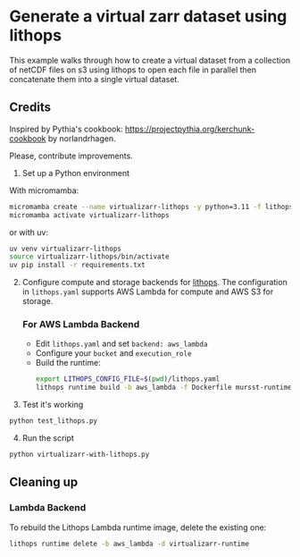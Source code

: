 # Generate a virtual zarr dataset using lithops

This example walks through how to create a virtual dataset from a collection of
netCDF files on s3 using lithops to open each file in parallel then concatenate
them into a single virtual dataset.

## Credits

Inspired by Pythia's cookbook: https://projectpythia.org/kerchunk-cookbook
by norlandrhagen.

Please, contribute improvements.

1. Set up a Python environment

With micromamba:

```bash
micromamba create --name virtualizarr-lithops -y python=3.11 -f lithops-env.yml
micromamba activate virtualizarr-lithops
```

or with uv:

```sh
uv venv virtualizarr-lithops
source virtualizarr-lithops/bin/activate
uv pip install -r requirements.txt
```

2. Configure compute and storage backends for [lithops](https://lithops-cloud.github.io/docs/source/configuration.html).
   The configuration in `lithops.yaml` supports AWS Lambda for compute and AWS S3 for storage.

   ### For AWS Lambda Backend

   - Edit `lithops.yaml` and set `backend: aws_lambda`
   - Configure your `bucket` and `execution_role`
   - Build the runtime:
     ```bash
     export LITHOPS_CONFIG_FILE=$(pwd)/lithops.yaml
     lithops runtime build -b aws_lambda -f Dockerfile mursst-runtime
     ```

3. Test it's working

```bash
python test_lithops.py
```

4. Run the script

```bash
python virtualizarr-with-lithops.py
```

## Cleaning up

### Lambda Backend

To rebuild the Lithops Lambda runtime image, delete the existing one:

```bash
lithops runtime delete -b aws_lambda -d virtualizarr-runtime
```
